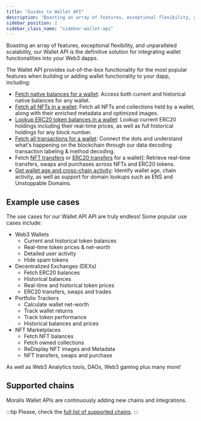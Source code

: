 ```yaml
---
title: "Guides to Wallet API"
description: "Boasting an array of features, exceptional flexibility, and unparalleled scalability, our Wallet API is the definitive solution for integrating wallet functionalities into your Web3 dapps."
sidebar_position: 2
sidebar_class_name: "sidebar-wallet-api"
---
```


Boasting an array of features, exceptional flexibility, and unparalleled scalability, our Wallet API is the definitive solution for integrating wallet functionalities into your Web3 dapps.

The Wallet API provides out-of-the-box functionality for the most popular features when building or adding wallet functionality to your dapp, including:

- [Fetch native balances for a wallet](/web3-data-api/evm/reference/get-native-balance): Access both current and historical native balances for any wallet.
- [Fetch all NFTs in a wallet](/web3-data-api/evm/reference/wallet-api/get-nfts-by-wallet): Fetch all NFTs and collections held by a wallet, along with their enriched metadata and optimized images.
- [Lookup ERC20 token balances in a wallet](/web3-data-api/evm/reference/get-wallet-token-balances): Lookup current ERC20 holdings including their real-time prices, as well as full historical holdings for any block number.
- [Fetch all transactions for a wallet](/web3-data-api/evm/reference/wallet-api/get-decoded-transactions-by-wallet): Connect the dots and understand what's happening on the blockchain through our data decoding transaction labeling & method decoding.
- Fetch [NFT transfers](/web3-data-api/evm/reference/get-wallet-nft-transfers) or [ERC20 transfers](/web3-data-api/evm/reference/get-wallet-token-transfers) for a wallet]: Retrieve real-time transfers, swaps and purchases across NFTs and ERC20 tokens.
- [Get wallet age and cross-chain activity](/web3-data-api/evm/reference/wallet-api/get-chain-activity-by-wallet): Identify wallet age, chain activity, as well as support for domain lookups such as ENS and Unstoppable Domains.

## Example use cases

The use cases for our Wallet API API are truly endless! Some popular use cases include:

- Web3 Wallets
  - Current and historical token balances
  - Real-time token prices & net-worth
  - Detailed user activity
  - Hide spam tokens
- Decentralized Exchanges (DEXs)
  - Fetch ERC20 balances
  - Historical balances
  - Real-time and historical token prices
  - ERC20 transfers, swaps and trades
- Portfolio Trackers
  - Calculate wallet net-worth
  - Track wallet returns
  - Track token performance
  - Historical balances and prices
- NFT Marketplaces
  - Fetch NFT balances
  - Fetch owned collections
  - ReDisplay NFT images and Metadata
  - NFT transfers, swaps and purchase

As well as Web3 Analytics tools, DAOs, Web3 gaming plus many more!

## Supported chains

Moralis Wallet APIs are continuously adding new chains and integrations.

:::tip
Please, check the [full list of supported chains](/supported-chains).
:::
